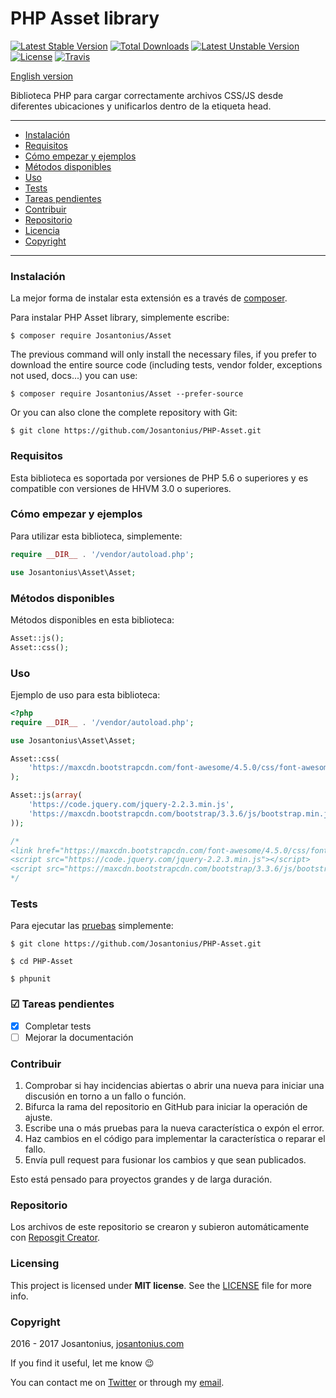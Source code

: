 # PHP Asset library

[![Latest Stable Version](https://poser.pugx.org/josantonius/asset/v/stable)](https://packagist.org/packages/josantonius/asset) [![Total Downloads](https://poser.pugx.org/josantonius/asset/downloads)](https://packagist.org/packages/josantonius/asset) [![Latest Unstable Version](https://poser.pugx.org/josantonius/asset/v/unstable)](https://packagist.org/packages/josantonius/asset) [![License](https://poser.pugx.org/josantonius/asset/license)](https://packagist.org/packages/josantonius/asset) [![Travis](https://travis-ci.org/Josantonius/PHP-Asset.svg)](https://travis-ci.org/Josantonius/PHP-Asset)

[English version](README.md)

Biblioteca PHP para cargar correctamente archivos CSS/JS desde diferentes ubicaciones y unificarlos dentro de la etiqueta head.

---

- [Instalación](#instalación)
- [Requisitos](#requisitos)
- [Cómo empezar y ejemplos](#cómo-empezar-y-ejemplos)
- [Métodos disponibles](#métodos-disponibles)
- [Uso](#uso)
- [Tests](#tests)
- [Tareas pendientes](#-tareas-pendientes)
- [Contribuir](#contribuir)
- [Repositorio](#repositorio)
- [Licencia](#licencia)
- [Copyright](#copyright)

---

### Instalación 

La mejor forma de instalar esta extensión es a través de [composer](http://getcomposer.org/download/).

Para instalar PHP Asset library, simplemente escribe:

    $ composer require Josantonius/Asset

The previous command will only install the necessary files, if you prefer to download the entire source code (including tests, vendor folder, exceptions not used, docs...) you can use:

    $ composer require Josantonius/Asset --prefer-source

Or you can also clone the complete repository with Git:

	$ git clone https://github.com/Josantonius/PHP-Asset.git

### Requisitos

Esta biblioteca es soportada por versiones de PHP 5.6 o superiores y es compatible con versiones de HHVM 3.0 o superiores.

### Cómo empezar y ejemplos

Para utilizar esta biblioteca, simplemente:

```php
require __DIR__ . '/vendor/autoload.php';

use Josantonius\Asset\Asset;
```

### Métodos disponibles

Métodos disponibles en esta biblioteca:

```php
Asset::js();
Asset::css();
```

### Uso

Ejemplo de uso para esta biblioteca:

```php
<?php
require __DIR__ . '/vendor/autoload.php';

use Josantonius\Asset\Asset;

Asset::css(
    'https://maxcdn.bootstrapcdn.com/font-awesome/4.5.0/css/font-awesome.min.css'
);

Asset::js(array(
    'https://code.jquery.com/jquery-2.2.3.min.js',
    'https://maxcdn.bootstrapcdn.com/bootstrap/3.3.6/js/bootstrap.min.js'
));

/* 
<link href="https://maxcdn.bootstrapcdn.com/font-awesome/4.5.0/css/font-awesome.min.css" rel="stylesheet">
<script src="https://code.jquery.com/jquery-2.2.3.min.js"></script>
<script src="https://maxcdn.bootstrapcdn.com/bootstrap/3.3.6/js/bootstrap.min.js"></script>
*/
```

### Tests 

Para ejecutar las [pruebas](tests/Asset/Test) simplemente:

    $ git clone https://github.com/Josantonius/PHP-Asset.git
    
    $ cd PHP-Asset

    $ phpunit

### ☑ Tareas pendientes

- [x] Completar tests
- [ ] Mejorar la documentación

### Contribuir

1. Comprobar si hay incidencias abiertas o abrir una nueva para iniciar una discusión en torno a un fallo o función.
1. Bifurca la rama del repositorio en GitHub para iniciar la operación de ajuste.
1. Escribe una o más pruebas para la nueva característica o expón el error.
1. Haz cambios en el código para implementar la característica o reparar el fallo.
1. Envía pull request para fusionar los cambios y que sean publicados.

Esto está pensado para proyectos grandes y de larga duración.

### Repositorio

Los archivos de este repositorio se crearon y subieron automáticamente con [Reposgit Creator](https://github.com/Josantonius/BASH-Reposgit).

### Licensing

This project is licensed under **MIT license**. See the [LICENSE](LICENSE) file for more info.

### Copyright

2016 - 2017 Josantonius, [josantonius.com](https://josantonius.com/)

If you find it useful, let me know :wink:

You can contact me on [Twitter](https://twitter.com/Josantonius) or through my [email](mailto:hello@josantonius.com). 